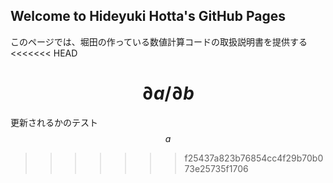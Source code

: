 ## Welcome to Hideyuki Hotta's GitHub Pages

このページでは、堀田の作っている数値計算コードの取扱説明書を提供する
<<<<<<< HEAD

$$\partial a/\partial b$$
=======
更新されるかのテスト
$$a$$
>>>>>>> f25437a823b76854cc4f29b70b073e25735f1706

